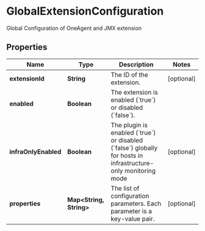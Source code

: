 

# GlobalExtensionConfiguration

Global Configuration of OneAgent and JMX extension

## Properties

| Name | Type | Description | Notes |
|------------ | ------------- | ------------- | -------------|
|**extensionId** | **String** | The ID of the extension. |  [optional] |
|**enabled** | **Boolean** | The extension is enabled (&#x60;true&#x60;) or disabled (&#x60;false&#x60;). |  |
|**infraOnlyEnabled** | **Boolean** | The plugin is enabled (&#x60;true&#x60;) or disabled (&#x60;false&#x60;) globally for hosts in infrastructure-only monitoring mode |  [optional] |
|**properties** | **Map&lt;String, String&gt;** | The list of configuration parameters.    Each parameter is a key-value pair. |  [optional] |



